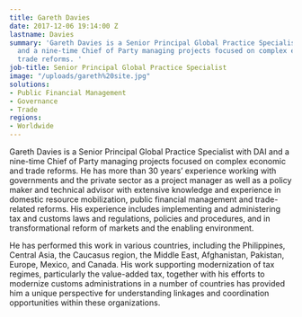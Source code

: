 ```yaml
---
title: Gareth Davies
date: 2017-12-06 19:14:00 Z
lastname: Davies
summary: 'Gareth Davies is a Senior Principal Global Practice Specialist with DAI
  and a nine-time Chief of Party managing projects focused on complex economic and
  trade reforms. '
job-title: Senior Principal Global Practice Specialist
image: "/uploads/gareth%20site.jpg"
solutions:
- Public Financial Management
- Governance
- Trade
regions:
- Worldwide
---
```


Gareth Davies is a Senior Principal Global Practice Specialist with DAI and a nine-time Chief of Party managing projects focused on complex economic and trade reforms. He has more than 30 years’ experience working with governments and the private sector as a project manager as well as a policy maker and technical advisor with extensive knowledge and experience in domestic resource mobilization, public financial management and trade-related reforms. His experience includes implementing and administering tax and customs laws and regulations, policies and procedures, and in transformational reform of markets and the enabling environment. 

He has performed this work in various countries, including the Philippines, Central Asia, the Caucasus region, the Middle East, Afghanistan, Pakistan, Europe, Mexico, and Canada. His work supporting modernization of tax regimes, particularly the value-added tax, together with his efforts to modernize customs administrations in a number of countries has provided him a unique perspective for understanding linkages and coordination opportunities within these organizations.